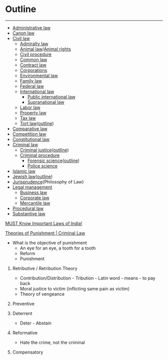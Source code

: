 # Outline

---

- [Administrative law](https://en.wikipedia.org/wiki/Administrative_law)
- [Canon law](https://en.wikipedia.org/wiki/Canon_law)
- [Civil law](https://en.wikipedia.org/wiki/Civil_law_(common_law))
  - [Admiralty law](https://en.wikipedia.org/wiki/Admiralty_law)
  - [Animal law](https://en.wikipedia.org/wiki/Animal_law)/[Animal rights](https://en.wikipedia.org/wiki/Animal_rights)
  - [Civil procedure](https://en.wikipedia.org/wiki/Civil_procedure)
  - [Common law](https://en.wikipedia.org/wiki/Common_law)
  - [Contract law](https://en.wikipedia.org/wiki/Contract_law)
  - [Corporations](https://en.wikipedia.org/wiki/Corporations)
  - [Environmental law](https://en.wikipedia.org/wiki/Environmental_law)
  - [Family law](https://en.wikipedia.org/wiki/Family_law)
  - [Federal law](https://en.wikipedia.org/wiki/Federal_law)
  - [International law](https://en.wikipedia.org/wiki/International_law)
    - [Public international law](https://en.wikipedia.org/wiki/Public_international_law)
    - [Supranational law](https://en.wikipedia.org/wiki/Supranational_law)
  - [Labor law](https://en.wikipedia.org/wiki/Labor_law)
  - [Property law](https://en.wikipedia.org/wiki/Property_law)
  - [Tax law](https://en.wikipedia.org/wiki/Tax_law)
  - [Tort law](https://en.wikipedia.org/wiki/Tort_law)([outline](https://en.wikipedia.org/wiki/Outline_of_tort_law))
- [Comparative law](https://en.wikipedia.org/wiki/Comparative_law)
- [Competition law](https://en.wikipedia.org/wiki/Competition_law)
- [Constitutional law](https://en.wikipedia.org/wiki/Constitutional_law)
- [Criminal law](https://en.wikipedia.org/wiki/Criminal_law)
  - [Criminal justice](https://en.wikipedia.org/wiki/Criminal_justice)([outline](https://en.wikipedia.org/wiki/Outline_of_criminal_justice))
  - [Criminal procedure](https://en.wikipedia.org/wiki/Criminal_procedure)
    - [Forensic science](https://en.wikipedia.org/wiki/Forensic_science)([outline](https://en.wikipedia.org/wiki/Outline_of_forensic_science))
    - [Police science](https://en.wikipedia.org/wiki/Police_science)
- [Islamic law](https://en.wikipedia.org/wiki/Sharia)
- [Jewish law](https://en.wikipedia.org/wiki/Jewish_law)([outline](https://en.wikipedia.org/wiki/Outline_of_Jewish_law))
- [Jurisprudence](https://en.wikipedia.org/wiki/Jurisprudence)(Philosophy of Law)
- [Legal management](https://en.wikipedia.org/wiki/Legal_management)
  - [Business law](https://en.wikipedia.org/wiki/Business_law)
  - [Corporate law](https://en.wikipedia.org/wiki/Corporate_law)
  - [Mercantile law](https://en.wikipedia.org/wiki/Mercantile_law)
- [Procedural law](https://en.wikipedia.org/wiki/Procedural_law)
- [Substantive law](https://en.wikipedia.org/wiki/Substantive_law)

[MUST Know Important Laws of India!](https://youtu.be/K65DEXrR9As)

[Theories of Punishment | Criminal Law](https://www.youtube.com/watch?v=OxZPD2rY7KE)

- What is the objective of punishment
  - An eye for an eye, a tooth for a tooth
  - Reform
  - Punishment

1. Retributive / Retribution Theory
    - Contribution/Distribution - Tribution - Latin word - means - to pay back
    - Moral justice to victim (inflicting same pain as victim)
    - Theory of vengeance

2. Preventive

3. Deterrent
    - Deter - Abstain

4. Reformative
    - Hate the crime, not the criminal

5. Compensatory
